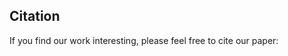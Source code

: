 

  
## Citation

If you find our work interesting, please feel free to cite our paper:

```bibtex

```
